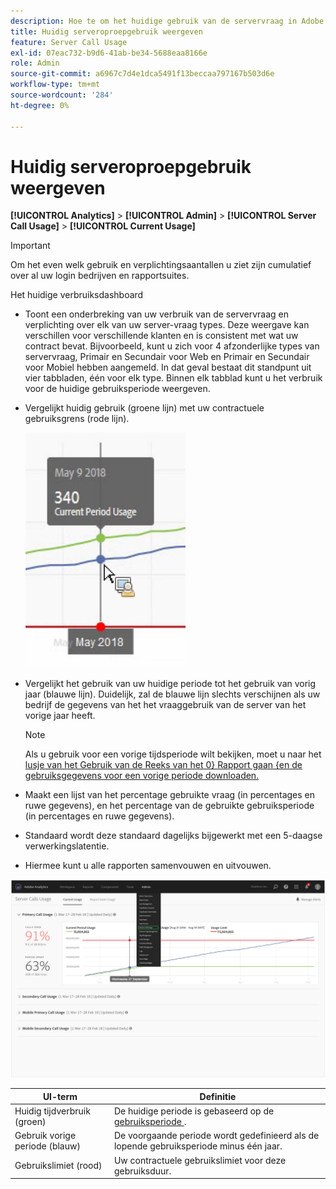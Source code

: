 ```yaml
---
description: Hoe te om het huidige gebruik van de servervraag in Adobe Analytics te bekijken.
title: Huidig serveroproepgebruik weergeven
feature: Server Call Usage
exl-id: 07eac732-b9d6-41ab-be34-5688eaa8166e
role: Admin
source-git-commit: a6967c7d4e1dca5491f13beccaa797167b503d6e
workflow-type: tm+mt
source-wordcount: '284'
ht-degree: 0%

---
```


# Huidig serveroproepgebruik weergeven

**[!UICONTROL Analytics]** > **[!UICONTROL Admin]** > **[!UICONTROL Server Call Usage]** > **[!UICONTROL Current Usage]**

>[!IMPORTANT]
>
>Om het even welk gebruik en verplichtingsaantallen u ziet zijn cumulatief over al uw login bedrijven en rapportsuites.

Het huidige verbruiksdashboard

* Toont een onderbreking van uw verbruik van de servervraag en verplichting over elk van uw server-vraag types. Deze weergave kan verschillen voor verschillende klanten en is consistent met wat uw contract bevat. Bijvoorbeeld, kunt u zich voor 4 afzonderlijke types van servervraag, Primair en Secundair voor Web en Primair en Secundair voor Mobiel hebben aangemeld. In dat geval bestaat dit standpunt uit vier tabbladen, één voor elk type. Binnen elk tabblad kunt u het verbruik voor de huidige gebruiksperiode weergeven.
* Vergelijkt huidig gebruik (groene lijn) met uw contractuele gebruiksgrens (rode lijn).

  ![](/help/admin/tools/server-call-usage/assets/current_period.png)

* Vergelijkt het gebruik van uw huidige periode tot het gebruik van vorig jaar (blauwe lijn). Duidelijk, zal de blauwe lijn slechts verschijnen als uw bedrijf de gegevens van het het vraaggebruik van de server van het vorige jaar heeft.

  >[!NOTE]
  >
  >Als u gebruik voor een vorige tijdsperiode wilt bekijken, moet u naar het [ lusje van het Gebruik van de Reeks van het 0&rbrace; Rapport gaan &lbrace;en de gebruiksgegevens voor een vorige periode downloaden.](/help/admin/tools/server-call-usage/report-suite-usage.md)

* Maakt een lijst van het percentage gebruikte vraag (in percentages en ruwe gegevens), en het percentage van de gebruikte gebruiksperiode (in percentages en ruwe gegevens).
* Standaard wordt deze standaard dagelijks bijgewerkt met een 5-daagse verwerkingslatentie.
* Hiermee kunt u alle rapporten samenvouwen en uitvouwen.

![](/help/admin/tools/server-call-usage/assets/server_call_dashboard.png)

| UI-term | Definitie |
| --- | --- |
| Huidig tijdverbruik (groen) | De huidige periode is gebaseerd op de [ gebruiksperiode ](/help/admin/tools/server-call-usage/overage-overview.md). |
| Gebruik vorige periode (blauw) | De voorgaande periode wordt gedefinieerd als de lopende gebruiksperiode minus één jaar. |
| Gebruikslimiet (rood) | Uw contractuele gebruikslimiet voor deze gebruiksduur. |
